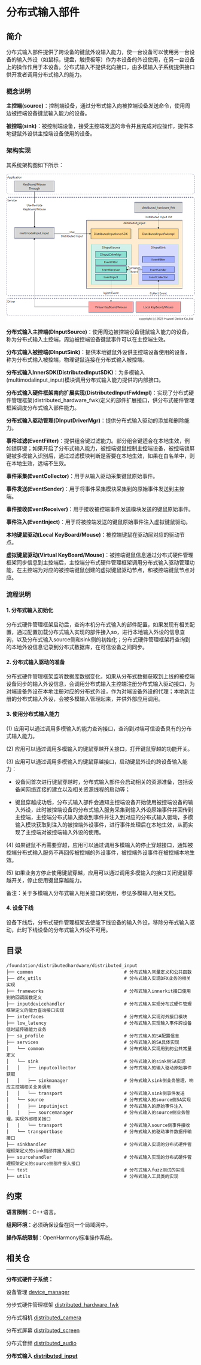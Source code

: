 # **分布式输入部件**

## **简介**

分布式输入部件提供了跨设备的键鼠外设输入能力，使一台设备可以使用另一台设备的输入外设（如鼠标，键盘，触摸板等）作为本设备的外设使用，在另一台设备上的操作作用于本设备。分布式输入不提供北向接口，由多模输入子系统提供接口供开发者调用分布式输入的能力。

### **概念说明**

**主控端(source)**：控制端设备，通过分布式输入向被控端设备发送命令，使用周边被控端设备键鼠输入能力的设备。

**被控端(sink)**：被控制端设备，接受主控端发送的命令并且完成对应操作，提供本地键鼠外设供主控端设备使用的设备。

### **架构实现**

其系统架构图如下所示：

![distributedinput_arch](figures/distributedinput_arch.png)

**分布式输入主控端(DInputSource)**：使用周边被控端设备键鼠输入能力的设备，称为分布式输入主控端，周边被控端设备键鼠事件可以在主控端生效。

**分布式输入被控端(DInputSink)**：提供本地键鼠外设供主控端设备使用的设备，称为分布式输入被控端，物理键鼠连接在分布式输入被控端。

**分布式输入InnerSDK(DistributedInputSDK)**：为多模输入(multimodalinput_input)模块调用分布式输入能力提供的内部接口。

**分布式输入硬件框架南向扩展实现(DistributedInputFwkImpl)**：实现了分布式硬件管理框架(distributed_hardware_fwk)定义的部件扩展接口，供分布式硬件管理框架调度分布式输入部件能力。

**分布式输入驱动管理(DInputDriverMgr)**：提供分布式输入驱动的添加和删除能力。

**事件过滤(EventFilter)**：提供组合键过滤能力。部分组合键适合在本地生效，例如锁屏键；如果开启了分布式输入能力，被控端键鼠控制主控端设备，被控端锁屏键被多模输入识别后，通过过滤模块判断是否要在本地生效，如果在白名单中，则在本地生效，远端不生效。

**事件采集(EventCollector)**：用于从输入驱动采集键鼠原始事件。

**事件发送(EventSender)**：用于将事件采集模块采集到的原始事件发送到主控端。

**事件接收(EventReceiver)**：用于接收被控端事件发送模块发送的键鼠原始事件。

**事件注入(EventInject)**：用于将被控端发送的键鼠原始事件注入虚拟键鼠驱动。

**本地键鼠驱动(Local KeyBoard/Mouse)**：被控端键鼠在驱动层对应的驱动节点。

**虚拟键鼠驱动(Virtual KeyBoard/Mouse)**：被控端键鼠信息通过分布式硬件管理框架同步信息到主控端后，主控端分布式硬件管理框架调用分布式输入驱动管理功能，在主控端为对应的被控端键鼠创建的虚拟键鼠驱动节点，和被控端键鼠节点对应。

### **流程说明**

#### **1. 分布式输入初始化**

分布式硬件管理框架启动后，查询本机分布式输入的部件配置，如果发现有相关配置，通过配置加载分布式输入实现的部件接入so，进行本地输入外设的信息查询，以及分布式输入source侧和sink侧的初始化；分布式硬件管理框架将查询到的本地外设信息记录到分布式数据库，在可信设备之间同步。

#### **2. 分布式输入驱动的准备**

分布式硬件管理框架监听数据库数据变化，如果从分布式数据获取到上线的被控端设备同步的输入外设信息，会调用分布式输入主控端注册分布式输入驱动接口，为对端设备外设在本地注册对应的分布式外设，作为对端设备外设的代理；本地新注册的分布式输入外设，会被多模输入管理起来，并供外部应用调用。

#### **3. 使用分布式输入能力**

(1) 应用可以通过调用多模输入的能力查询接口，查询到对端可信设备具有的分布式输入能力。

(2) 应用可以通过调用多模输入的键鼠穿越开关接口，打开键鼠穿越的功能开关。

(3) 应用可以通过调用多模输入的键鼠穿越接口，启动键鼠外设的跨设备输入能力：

- 设备间首次进行键鼠穿越时，分布式输入部件会启动相关的资源准备，包括设备间网络连接的建立以及相关资源线程的启动等；

- 键鼠穿越成功后，分布式输入部件会通知主控端设备开始使用被控端设备的输入外设，此时被控端设备的分布式输入服务采集到输入外设原始事件并回传到主控端，主控端分布式输入接收到事件并注入到对应的分布式输入驱动，多模输入模块获取到注入的被控端外设事件，进行事件处理后在本地生效，从而实现了主控端对被控端输入外设的使用。

(4) 如果键鼠不再需要穿越，应用可以通过调用多模输入的停止穿越接口，通知被控端分布式输入服务不再回传被控端的外设事件，被控端外设事件在被控端本地生效。

(5) 如果业务方停止使用键鼠穿越，应用可以通过调用多模输入的接口关闭键鼠穿越开关，停止使用键鼠穿越能力。

备注：关于多模输入分布式输入相关接口的使用，参见多模输入相关文档。

#### **4. 设备下线**

设备下线后，分布式硬件管理框架去使能下线设备的输入外设，移除分布式输入驱动，此时下线设备的分布式输入外设不可用。

## **目录**

```
/foundation/distributedhardware/distributed_input
├── common                                  # 分布式输入常量定义和公共函数
├── dfx_utils                               # 分布式输入实现DFX业务的相关实现
├── frameworks                              # 分布式输入innerkit接口使用到的回调函数定义
├── inputdevicehandler                      # 分布式输入实现分布式硬件管理框架定义的能力查询接口实现
├── interfaces                              # 分布式输入实现对外接口模块
├── low_latency                             # 分布式输入实现输入事件跨设备低时延传输能力业务
├── sa_profile                              # 分布式输入的SA配置信息
├── services                                # 分布式输入的SA具体实现
│   └── common                              # 分布式输入实现用到的公共常量定义
│   └── sink                                # 分布式输入的sink侧SA实现
│   │   ├── inputcollector                  # 分布式输入的输入驱动原始事件获取
│   │   ├── sinkmanager                     # 分布式输入sink侧业务管理，响应主控端相关业务调用
│   │   └── transport                       # 分布式输入sink侧事件发送
│   └── source                              # 分布式输入的source侧SA实现
│   |   ├── inputinject                     # 分布式输入的原始事件注入
│   |   ├── sourcemanager                   # 分布式输入的source侧业务管理，实现外部相关接口
│   |   └── transport                       # 分布式输入source侧事件接收
|   └── transportbase                       # 分布式输入的驱动事件数据传输接口
├── sinkhandler                             # 分布式输入实现的分布式硬件管理框架定义的sink侧部件接入接口
├── sourcehandler                           # 分布式输入实现的分布式硬件管理框架定义的source侧部件接入接口
└── test                                    # 分布式输入fuzz测试的实现
├── utils                                   # 分布式输入工具类的实现
```

## **约束**

**语言限制**：C++语言。

**组网环境**：必须确保设备在同一个局域网中。

**操作系统限制**：OpenHarmony标准操作系统。

## **相关仓**

****

**分布式硬件子系统：**

设备管理
[device_manager](https://gitee.com/openharmony/distributedhardware_device_manager)

分步式硬件管理框架
[distributed_hardware_fwk](https://gitee.com/openharmony/distributedhardware_distributed_hardware_fwk)

分布式相机
[distributed_camera](https://gitee.com/openharmony/distributedhardware_distributed_camera)

分布式屏幕
[distributed_screen](https://gitee.com/openharmony/distributedhardware_distributed_screen)

分布式音频
[distributed_audio](https://gitee.com/openharmony/distributedhardware_distributed_audio)

**分布式输入
[distributed_input](https://gitee.com/openharmony/distributedhardware_distributed_input)**
